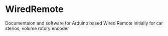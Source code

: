 # WiredRemote
Documentaion and software for Arduino based Wired Remote initially for car sterios, volume rotory encoder
